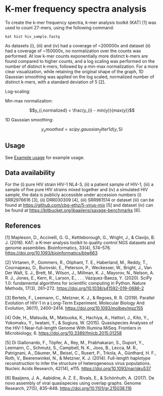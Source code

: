 # K-mer frequency spectra analysis

To create the k-mer frequency spectra, k-mer analysis toolkit (KAT) [1] was used to count 27-mers, using the following command:

```
kat hist hiv_sample.fastq
```

As datasets (i), (iii) and (iv) had  a coverage of ~200000x and dataset (ii) had a coverage of ~150000x, no normalization over the counts was performed. At low k-mer counts exponentially more distinct k-mers are found compared to higher counts, and a log scaling was performed on the number of distinct k-mers, followed by a min-max normalization. For a more clear visualization, while retaining the original shape of the graph, 1D Gaussian smoothing was applied on the log scaled, normalized number of distinct k-mers, with a standard deviation of 5 [2].

Log-scaling:
```math y_{i,log\ scaled} = ln(y_i+1)
```

Min-max normalization:
```math
y_{i,normalized} = \frac{y_{i} - min(y)}{max(y)}
```

1D Gaussian smoothing:
```math
y_smoothed = scipy.gaussian_filter1d(y, 5)
```


## Usage
See [Example usage](src/example.ipynb) for example usage.

## Data availability
For the (i) pure HIV strain HIV-1 NL4-3, (ii) a patient sample of HIV-1, (iii) a sample of five pure HIV strains mixed together and (iv) a simulated HIV sample, the data is publicly accessible under accession numbers (i) SRR2976616 [3], (ii) DRR030309 [4], (iii) SRR961514 or dataset (iii) can be found at https://github.com/cbg-ethz/5-virus-mix [5] and dataset (iv) can be found at https://bitbucket.org/jbaaijens/savage-benchmarks [6].

## References
[1] Mapleson, D., Accinelli, G. G., Kettleborough, G., Wright, J., & Clavijo, B. J. (2016). KAT: a K-mer analysis toolkit to quality control NGS datasets and genome assemblies. Bioinformatics, 33(4), 574–576. https://doi.org/10.1093/bioinformatics/btw663

[2] Virtanen, P., Gommers, R., Oliphant, T. E., Haberland, M., Reddy, T., Cournapeau, D., Burovski, E., Peterson, P., Weckesser, W., Bright, J., Van Der Walt, S. J., Brett, M., Wilson, J., Millman, K. J., Mayorov, N., Nelson, A. R. J., Jones, E., Kern, R., Larson, E., . . . Vázquez-Baeza, Y. (2020). SciPy 1.0: fundamental algorithms for scientific computing in Python. Nature Methods, 17(3), 261–272. https://doi.org/10.1038/s41592-019-0686-2

[3] Bertels, F., Leemann, C., Metzner, K. J., & Regoes, R. R. (2019). Parallel Evolution of HIV-1 in a Long-Term Experiment. Molecular Biology And Evolution, 36(11), 2400–2414. https://doi.org/10.1093/molbev/msz155

[4] Ode, H., Matsuda, M., Matsuoka, K., Hachiya, A., Hattori, J., Kito, Y., Yokomaku, Y., Iwatani, Y., & Sugiura, W. (2015). Quasispecies Analyses of the HIV-1 Near-full-length Genome With Illumina MiSeq. Frontiers in Microbiology, 6. https://doi.org/10.3389/fmicb.2015.01258

[5] Di Giallonardo, F., Töpfer, A., Rey, M., Prabhakaran, S., Duport, Y., Leemann, C., Schmutz, S., Campbell, N. K., Joos, B., Lecca, M. R., Patrignani, A., Däumer, M., Beisel, C., Rusert, P., Trkola, A., Günthard, H. F., Roth, V., Beerenwinkel, N., & Metzner, K. J. (2014). Full-length haplotype reconstruction to infer the structure of heterogeneous virus populations. Nucleic Acids Research, 42(14), e115. https://doi.org/10.1093/nar/gku537

[6] Baaijens, J. A., Aabidine, A. Z. E., Rivals, E., & Schönhuth, A. (2017). De novo assembly of viral quasispecies using overlap graphs. Genome Research, 27(5), 835–848. https://doi.org/10.1101/gr.215038.116
